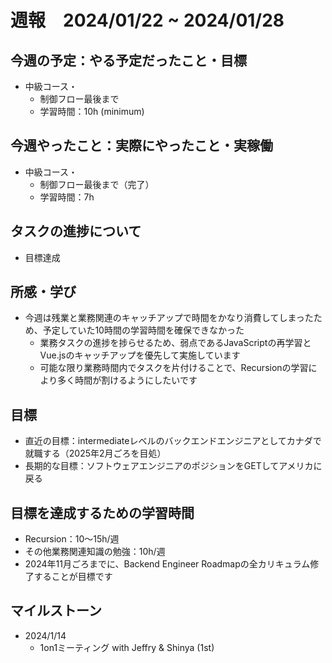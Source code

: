 # 週報　2024/01/22 ~ 2024/01/28

## 今週の予定：やる予定だったこと・目標
- 中級コース・
  - 制御フロー最後まで
  - 学習時間：10h (minimum)

## 今週やったこと：実際にやったこと・実稼働
- 中級コース・
  - 制御フロー最後まで（完了）
  - 学習時間：7h

## タスクの進捗について
- 目標達成

## 所感・学び
- 今週は残業と業務関連のキャッチアップで時間をかなり消費してしまったため、予定していた10時間の学習時間を確保できなかった
  - 業務タスクの進捗を捗らせるため、弱点であるJavaScriptの再学習とVue.jsのキャッチアップを優先して実施しています
  - 可能な限り業務時間内でタスクを片付けることで、Recursionの学習により多く時間が割けるようにしたいです

## 目標

- 直近の目標：intermediateレベルのバックエンドエンジニアとしてカナダで就職する（2025年2月ごろを目処）
- 長期的な目標：ソフトウェアエンジニアのポジションをGETしてアメリカに戻る

## 目標を達成するための学習時間
- Recursion：10〜15h/週
- その他業務関連知識の勉強：10h/週
- 2024年11月ごろまでに、Backend Engineer Roadmapの全カリキュラム修了することが目標です

## マイルストーン
- 2024/1/14
  - 1on1ミーティング with Jeffry & Shinya (1st)
